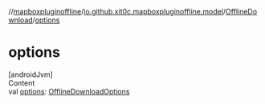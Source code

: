 //[mapboxpluginoffline](../../../index.md)/[io.github.xit0c.mapboxpluginoffline.model](../index.md)/[OfflineDownload](index.md)/[options](options.md)



# options  
[androidJvm]  
Content  
val [options](options.md): [OfflineDownloadOptions](../-offline-download-options/index.md)  



